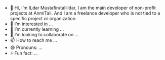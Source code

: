 - 👋 Hi, I’m ILdar Mustafin/taliildar, I am the main developer of non-profit projects at AnmiTali. And I am a freelance developer who is not tied to a specific project or organization.
- 👀 I’m interested in ...
- 🌱 I’m currently learning ...
- 💞️ I’m looking to collaborate on ...
- 📫 How to reach me ...
- 😄 Pronouns: ...
- ⚡ Fun fact: ...

<!---
AnmiTaliDev/AnmiTaliDev is a ✨ special ✨ repository because its `README.md` (this file) appears on your GitHub profile.
You can click the Preview link to take a look at your changes.
--->
